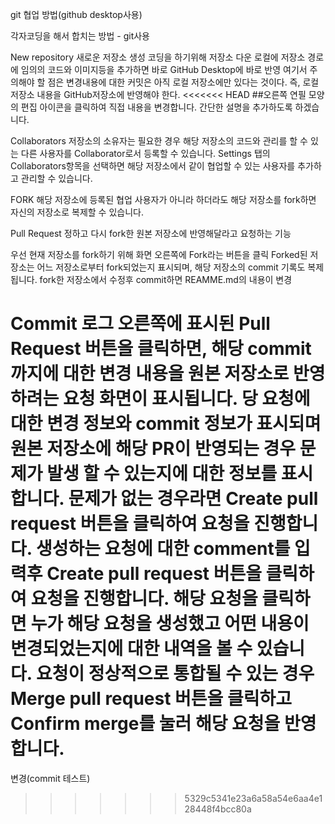 git 협업 방법(github desktop사용)

각자코딩을 해서 합치는 방법 - git사용

New repository 새로운 저장소 생성
코딩을 하기위해 저장소 다운
로컬에 저장소 경로에 임의의 코드와 이미지등을 추가하면 바로 GitHub Desktop에 바로 반영
여기서 주의해야 할 점은 변경내용에 대한 커밋은 아직 로컬 저장소에만 있다는 것이다. 즉, 로컬 저장소 내용을 GitHub저장소에 반영해야 한다.
<<<<<<< HEAD
##오른쪽 연필 모양의 편집 아이콘을 클릭하여 직접 내용을 변경합니다. 간단한 설명을 추가하도록 하겠습니다. 

Collaborators
저장소의 소유자는 필요한 경우 해당 저장소의 코드와 관리를 할 수 있는 다른 사용자를 Collaborator로서 등록할 수 있습니다.
Settings 탭의 Collaborators항목을 선택하면 해당 저장소에서 같이 협업할 수 있는 사용자를 추가하고 관리할 수 있습니다.

FORK
해당 저장소에 등록된 협업 사용자가 아니라 하더라도 해당 저장소를 fork하면 자신의 저장소로 복제할 수 있습니다.

Pull Request
정하고 다시 fork한 원본 저장소에 반영해달라고 요청하는 기능


우선 현재 저장소를 fork하기 위해 화면 오른쪽에 Fork라는 버튼을 클릭
Forked된 저장소는 어느 저장소로부터 fork되었는지 표시되며, 해당 저장소의 commit 기록도 복제됩니다.
fork한 저장소에서 수정후 commit하면 REAMME.md의 내용이 변경

Commit 로그 오른쪽에 표시된 Pull Request 버튼을 클릭하면, 해당 commit까지에 대한 변경 내용을 원본 저장소로 반영하려는 요청 화면이 표시됩니다.
당 요청에 대한 변경 정보와 commit 정보가 표시되며 원본 저장소에 해당 PR이 반영되는 경우 문제가 발생 할 수 있는지에 대한 정보를 표시합니다. 문제가 없는 경우라면 Create pull request 버튼을 클릭하여 요청을 진행합니다.
생성하는 요청에 대한 comment를 입력후 Create pull request 버튼을 클릭하여 요청을 진행합니다.
해당 요청을 클릭하면 누가 해당 요청을 생성했고 어떤 내용이 변경되었는지에 대한 내역을 볼 수 있습니다. 
요청이 정상적으로 통합될 수 있는 경우 Merge pull request 버튼을 클릭하고 Confirm merge를 눌러 해당 요청을 반영합니다.
=======
변경(commit 테스트)
>>>>>>> 5329c5341e23a6a58a54e6aa4e128448f4bcc80a
